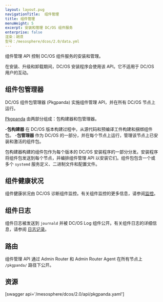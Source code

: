 ```yaml
---
layout: layout.pug
navigationTitle:  组件管理
title: 组件管理
menuWeight: 5
excerpt: 安装和管理 DC/OS 组件服务
enterprise: false
渲染：胡须
型号：/mesosphere/dcos/2.0/data.yml
---
```


组件管理 API 控制 DC/OS 组件服务的安装和管理。

在安装、升级和卸载期间，DC/OS 安装程序会使用该 API。它不适用于 DC/OS 用户的互动。

## 组件包管理器

DC/OS 组件包管理器 (Pkgpanda) 实施组件管理 API，并在所有 DC/OS 节点上运行。

[Pkgpanda](https://github.com/dcos/dcos/tree/master/pkgpanda) 由两部分组成：包构建器和包管理器。

-**包构建器** 在 DC/OS 版本构建过程中，从源代码和预编译工件构建和捆绑组件包。
-**包管理器** 作为 DC/OS 的一部分，并在每个节点上运行，管理该节点上已安装和激活的组件包。

包构建器构建的组件包作为每个版本的 DC/OS 安装程序的一部分分发。安装程序将组件包发送到每个节点，并编排组件管理 API 以安装它们。组件包包含一个或多个 `systemd` 服务定义、二进制文件和配置文件。


## 组件健康状况

组件健康状况由 DC/OS 诊断组件监控。有关组件监控的更多信息，请参阅[监控](/mesosphere/dcos/2.0/monitoring/)。


## 组件日志

组件日志被发送到 `journald` 并被 DC/OS Log 组件公开。有关组件日志的详细信息，请参阅 [日志记录](/mesosphere/dcos/2.0/monitoring/logging/)。


## 路由

组件管理 API 通过 Admin Router 和 Admin Router Agent 在所有节点上 `/pkgpanda/` 路径下公开。


## 资源

[swagger api='/mesosphere/dcos/2.0/api/pkgpanda.yaml']
